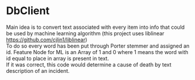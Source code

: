 # DbClient
Main idea is to convert text associated with every item into info that could be used by machine learning algorithm (this project uses liblinear https://github.com/cjlin1/liblinear)  
To do so every word has been put through Porter stemmer and assigned an id.
Feature Node for ML is an Array of 1 and 0 where 1 means the word with id equal to place in array is present in text.  
If it was correct, this code would determine a cause of death by text description of an incident.
